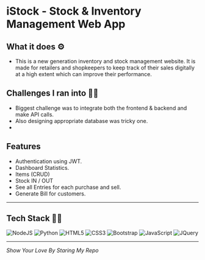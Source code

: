 # iStock - Stock & Inventory Management Web App 

## What it does ⚙️
- This is a new generation inventory and stock management website. It is made for retailers and shopkeepers to keep track of their sales digitally at a high extent which can improve their performance.

## Challenges I ran into 🏃‍♂️
- Biggest challenge was to integrate both the frontend & backend and make API calls.
- Also designing appropriate database was tricky one.
- 
## Features
- Authentication using JWT.
- Dashboard Statistics.
- Items (CRUD)
- Stock IN / OUT
- See all Entries for each purchase and sell.
- Generate Bill for customers.

---

## Tech Stack 👨‍💻

![NodeJS](https://img.shields.io/badge/django-%23323330.svg?style=for-the-badge&logo=django&logoColor=%23F7DF1E)
![Python](https://img.shields.io/badge/python-%234ea94b.svg?style=for-the-badge&logo=python&logoColor=white)
![HTML5](https://img.shields.io/badge/html5-%23E34F26.svg?style=for-the-badge&logo=html5&logoColor=white)
![CSS3](https://img.shields.io/badge/css3-%231572B6.svg?style=for-the-badge&logo=css3&logoColor=white)
![Bootstrap](https://img.shields.io/badge/bootstrap-%23563D7C.svg?style=for-the-badge&logo=bootstrap&logoColor=white)
![JavaScript](https://img.shields.io/badge/javascript-20232A.svg?style=for-the-badge&logo=javascript&logoColor=%23F7DF1E)
![JQuery](https://img.shields.io/badge/jquery-6DA55F.svg?style=for-the-badge&logo=jquery&logoColor=%23F7DF1E)

---

*Show Your Love By Staring My Repo*
